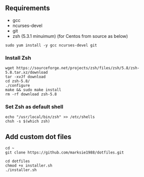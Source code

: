 ## Requirements

- gcc
- ncurses-devel
- git
- zsh (5.3.1 minuimum) (for Centos from source as below)

```
sudo yum install -y gcc ncurses-devel git
```

### Install Zsh
```
wget https://sourceforge.net/projects/zsh/files/zsh/5.8/zsh-5.8.tar.xz/download
tar -xvJf download
cd zsh-5.8/
./configure
make && sudo make install
rm -rf download zsh-5.8
```

### Set Zsh as default shell

```
echo "/usr/local/bin/zsh" >> /etc/shells
chsh -s $(which zsh)
```

## Add custom dot files

```
cd ~
git clone https://github.com/marksie1988/dotfiles.git

cd dotfiles
chmod +x installer.sh
./installer.sh
```
